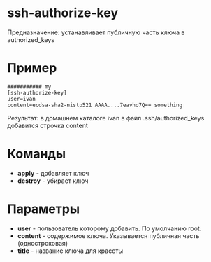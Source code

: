 # ssh-authorize-key

Предназначение: устанавливает публичную часть ключа в authorized_keys

# Пример

```
########### my
[ssh-authorize-key]
user=ivan
content=ecdsa-sha2-nistp521 AAAA....7eavho7Q== something
```
Результат: в домашнем каталоге ivan в файл .ssh/authorized_keys добавится строчка content

# Команды

* **apply** - добавляет ключ
* **destroy** - убирает ключ

# Параметры

* **user** - пользователь которому добавить. По умолчанию root.
* **content** - содержимое ключа. Указывается публичная часть (одностроковая)
* **title** - название ключа для красоты
